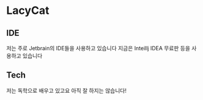 # LacyCat
## IDE
저는 주로 Jetbrain의 IDE들을 사용하고 있습니다
지금은
Inteillj IDEA 무료판
등을 사용하고 있습니다

## Tech
저는 독학으로 배우고 있고요 아직 잘 하지는 않습니다!



